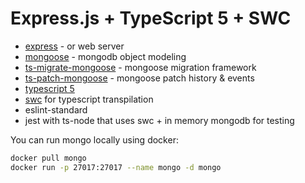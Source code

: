 # Express.js + TypeScript 5 + SWC

* [express](https://expressjs.com/) - or web server
* [mongoose](https://mongoosejs.com/) - mongodb object modeling
* [ts-migrate-mongoose](https://github.com/ilovepixelart/ts-migrate-mongoose) - mongoose migration framework
* [ts-patch-mongoose](https://github.com/ilovepixelart/ts-migrate-mongoose) - mongoose patch history & events
* [typescript 5](https://www.typescriptlang.org/)
* [swc](https://swc.rs/) for typescript transpilation
* eslint-standard
* jest with ts-node that uses swc + in memory mongodb for testing

You can run mongo locally using docker:

```bash
docker pull mongo
docker run -p 27017:27017 --name mongo -d mongo
```
